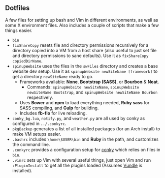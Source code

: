 ## Dotfiles

A few files for setting up bash and Vim in different environments, as well as some X environment files. Also includes a couple of scripts that make a few things easier.

 * `bin`
  * `fixShareCopy` resets file and directory permissions recursively for a directory copied into a VM from a host share (also useful to just set file and directory permissions to sane defaults). Use it as `fixShareCopy copiedDirName`.
  * `spinupWebsite` uses the files in the `swFiles` directory and creates a base website dev setup. Use it as `spinupWebsite newSiteName [framework]` to get a directory `newSiteName` ready to go.
    * Frameworks available: __None__, __Bootstrap (SASS)__, or __Bourbon__ & __Neat__.
      * Commands: `spinupWebsite newSiteName`, `spinupWebsite newSiteName Bootstrap`, and `spinupWebsite newSiteName Bourbon` respectively.
    * Uses __Bower__ and __npm__ to load everything needed, __Ruby sass__ for SASS compiling, and __Gulp__ for building.
    * Includes __fb-flo__ for live reloading.
  * `conky_bg.lua`, `notify.py`, and `weather.py` are all used by conky as configured in `../.conkyrc`.
  * `pkgBackup` generates a list of all installed packages (for an Arch install) to make VM setups easier.
 * `.bashrc` includes `\home\$USER\bin` and __Ruby__ in the path, and customizes the command line.
 * `.conkyrc` provides a configuration setup for [conky](https://wiki.archlinux.org/index.php/conky) which relies on files in `bin`.
 * `.vimrc` sets up Vim with several useful things, just open Vim and run `:PluginInstall` to get all the plugins loaded (Assumes [Vundle](https://github.com/gmarik/Vundle.vim) is installed).
